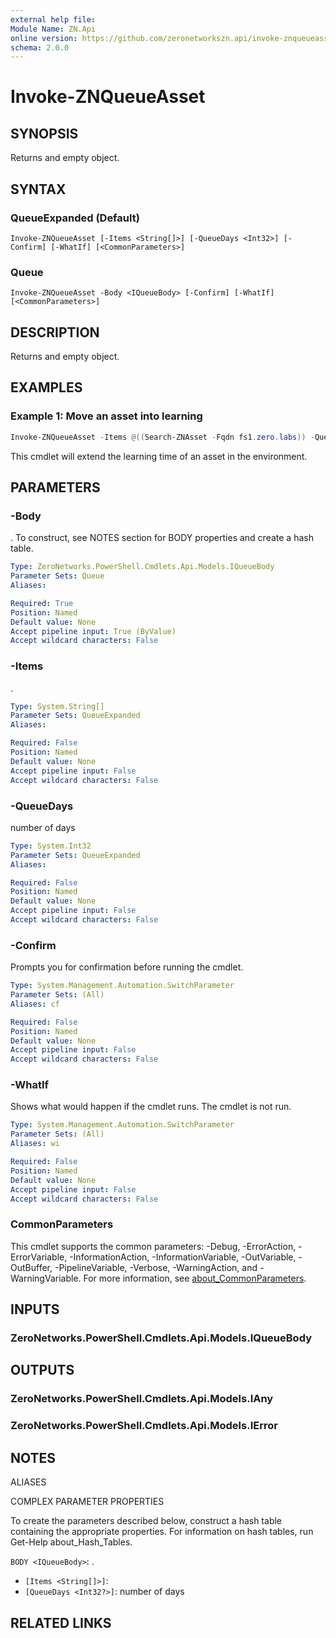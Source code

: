```yaml
---
external help file:
Module Name: ZN.Api
online version: https://github.com/zeronetworkszn.api/invoke-znqueueasset
schema: 2.0.0
---
```


# Invoke-ZNQueueAsset

## SYNOPSIS
Returns and empty object.

## SYNTAX

### QueueExpanded (Default)
```
Invoke-ZNQueueAsset [-Items <String[]>] [-QueueDays <Int32>] [-Confirm] [-WhatIf] [<CommonParameters>]
```

### Queue
```
Invoke-ZNQueueAsset -Body <IQueueBody> [-Confirm] [-WhatIf] [<CommonParameters>]
```

## DESCRIPTION
Returns and empty object.

## EXAMPLES

### Example 1: Move an asset into learning
```powershell
Invoke-ZNQueueAsset -Items @((Search-ZNAsset -Fqdn fs1.zero.labs)) -QueueDays 14
```

This cmdlet will extend the learning time of an asset in the environment.

## PARAMETERS

### -Body
.
To construct, see NOTES section for BODY properties and create a hash table.

```yaml
Type: ZeroNetworks.PowerShell.Cmdlets.Api.Models.IQueueBody
Parameter Sets: Queue
Aliases:

Required: True
Position: Named
Default value: None
Accept pipeline input: True (ByValue)
Accept wildcard characters: False
```

### -Items
.

```yaml
Type: System.String[]
Parameter Sets: QueueExpanded
Aliases:

Required: False
Position: Named
Default value: None
Accept pipeline input: False
Accept wildcard characters: False
```

### -QueueDays
number of days

```yaml
Type: System.Int32
Parameter Sets: QueueExpanded
Aliases:

Required: False
Position: Named
Default value: None
Accept pipeline input: False
Accept wildcard characters: False
```

### -Confirm
Prompts you for confirmation before running the cmdlet.

```yaml
Type: System.Management.Automation.SwitchParameter
Parameter Sets: (All)
Aliases: cf

Required: False
Position: Named
Default value: None
Accept pipeline input: False
Accept wildcard characters: False
```

### -WhatIf
Shows what would happen if the cmdlet runs.
The cmdlet is not run.

```yaml
Type: System.Management.Automation.SwitchParameter
Parameter Sets: (All)
Aliases: wi

Required: False
Position: Named
Default value: None
Accept pipeline input: False
Accept wildcard characters: False
```

### CommonParameters
This cmdlet supports the common parameters: -Debug, -ErrorAction, -ErrorVariable, -InformationAction, -InformationVariable, -OutVariable, -OutBuffer, -PipelineVariable, -Verbose, -WarningAction, and -WarningVariable. For more information, see [about_CommonParameters](http://go.microsoft.com/fwlink/?LinkID=113216).

## INPUTS

### ZeroNetworks.PowerShell.Cmdlets.Api.Models.IQueueBody

## OUTPUTS

### ZeroNetworks.PowerShell.Cmdlets.Api.Models.IAny

### ZeroNetworks.PowerShell.Cmdlets.Api.Models.IError

## NOTES

ALIASES

COMPLEX PARAMETER PROPERTIES

To create the parameters described below, construct a hash table containing the appropriate properties. For information on hash tables, run Get-Help about_Hash_Tables.


`BODY <IQueueBody>`: .
  - `[Items <String[]>]`: 
  - `[QueueDays <Int32?>]`: number of days

## RELATED LINKS

